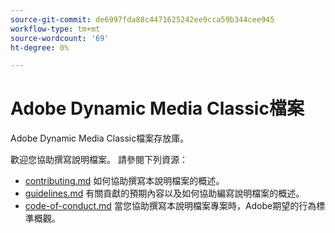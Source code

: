 ```yaml
---
source-git-commit: de6997fda88c4471625242ee9cca59b344cee945
workflow-type: tm+mt
source-wordcount: '69'
ht-degree: 0%

---
```

# Adobe Dynamic Media Classic檔案

Adobe Dynamic Media Classic檔案存放庫。

歡迎您協助撰寫說明檔案。 請參閱下列資源：

* [contributing.md](contributing.md) 如何協助撰寫本說明檔案的概述。
* [guidelines.md](guidelines.md) 有關貢獻的預期內容以及如何協助編寫說明檔案的概述。
* [code-of-conduct.md](code-of-conduct.md) 當您協助撰寫本說明檔案專案時，Adobe期望的行為標準概觀。
